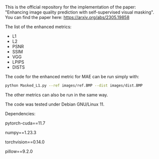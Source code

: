 This is the official repository for the implementation of the paper: "Enhancing image quality prediction with self-supervised visual masking".
You can find the paper here: https://arxiv.org/abs/2305.19858

The list of the enhanced metrics:
- L1
- L2
- PSNR
- SSIM
- VGG
- LPIPS
- DISTS


The code for the enhanced metric for MAE can be run simply with:
```bash
python Masked_L1.py --ref images/ref.BMP --dist images/dist.BMP
```
The other metrics can also be run in the same way.

The code was tested under Debian GNU/Linux 11.

Dependencies:

pytorch-cuda==11.7

numpy==1.23.3

torchvision==0.14.0

pillow==9.2.0
